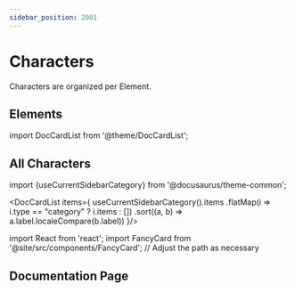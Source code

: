 ```yaml
---
sidebar_position: 2001
---
```


# Characters

Characters are organized per Element.

## Elements

import DocCardList from '@theme/DocCardList';

<DocCardList />

## All Characters

import {useCurrentSidebarCategory} from '@docusaurus/theme-common';

<DocCardList items={
    useCurrentSidebarCategory().items
        .flatMap(i => i.type == "category" ? i.items : [])
        .sort((a, b) => a.label.localeCompare(b.label))
}/> 

import React from 'react';
import FancyCard from '@site/src/components/FancyCard'; // Adjust the path as necessary

## Documentation Page

<FancyCard 
  imageSrc="https://www.prydwen.gg/static/ca470365c5ede3308cd8b14ce1989fe3/c9885/1009.png" 
  title="Asta" 
  description="This is a description for the card. It looks fancy with a blurred background image." 
/>
